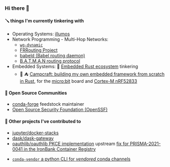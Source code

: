 ### Hi there 👋

#### 🪛 things I'm currently tinkering with
* Operating Systems: [illumos](https://illumos.org/docs/)
* Network Programming - Multi-Hop Networks:
  * [`wg-dynamic`](https://gitlab.com/rigzba21/roadguard)
  * [FRRouting Project](https://frrouting.org)
  * [babeld (Babel routing daemon)](https://github.com/jech/babeld)
  * [B.A.T.M.A.N routing protocol](https://www.open-mesh.org/projects/open-mesh/wiki/BATMANConcept)
* Embedded Systems: 🦀 [Embedded Rust ecosystem](https://github.com/rust-embedded/awesome-embedded-rust) tinkering
  * 🦀 ⛺ [Campcraft: building my own embedded framework from scratch in Rust](https://gitlab.com/rigzba21/campcraft), for the [micro:bit](https://microbit.org/) board and [Cortex-M nRF52833](https://www.nordicsemi.com/Products/nRF52833)
 
#### 💬 Open Source Communities
* [conda-forge](https://github.com/conda-forge) feedstock maintainer
* [Open Source Security Foundation (OpenSSF)](https://github.com/ossf)

#### 🔭 Other projects I've contributed to
* [jupyter/docker-stacks](https://github.com/jupyter/docker-stacks/pull/1421)
* [dask/dask-gateway](https://github.com/dask/dask-gateway/pull/559)
* [oauthlib/oauthlib PKCE implementation](https://github.com/oauthlib/oauthlib/pull/786) upstream [fix for PRISMA-2021-0041 in the IronBank Container Registry](https://repo1.dso.mil/dsop/opensource/metrostar/jupyterhub/-/issues/4)
<!--* Ops + Infra support for [_“Larger Than Memory Data Workflows with Apache Arrow and Ibis”_ workshop for J On The Beach conference](https://voltrondata-labs.github.io/2023-jonthebeach-ibis/)-->
* [`conda-vendor` a python CLI for _vendored_ conda channels](https://github.com/MetroStar/conda-vendor/issues/34)
<!--* [syft: adding conda support](https://github.com/anchore/syft/issues/932)-->
<!--
**jvelando/jvelando** is a ✨ _special_ ✨ repository because its `README.md` (this file) appears on your profile.

Here are some ideas to get you started:

- 🔭 I’m currently working on ...
- 🌱 I’m currently learning ...
- 👯 I’m looking to collaborate on ...
- 🤔 I’m looking for help with ...
- 💬 Ask me about ...
- 📫 How to reach me: ...
- 😄 Pronouns: ...
- ⚡ Fun fact: ...
-->

